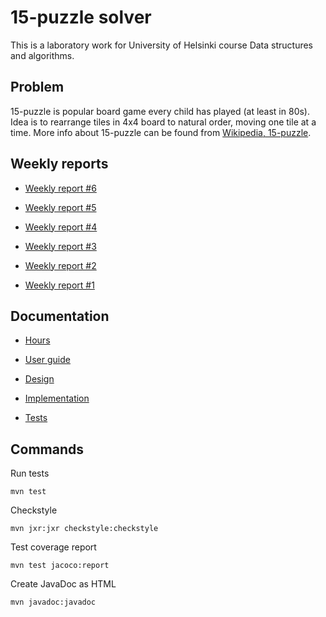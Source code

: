 # 15-puzzle solver

This is a laboratory work for University of Helsinki course Data structures and algorithms.

## Problem

15-puzzle is popular board game every child has played (at least in 80s). Idea is to rearrange tiles in 4x4 board to natural order, moving one tile at a time. More info about 15-puzzle can be found from [Wikipedia, 15-puzzle](https://en.wikipedia.org/wiki/15_puzzle).

## Weekly reports

- [Weekly report #6](https://github.com/MiguelSombrero/fifteen-puzzle-solver/blob/master/documentation/weekly6.md)

- [Weekly report #5](https://github.com/MiguelSombrero/fifteen-puzzle-solver/blob/master/documentation/weekly5.md)

- [Weekly report #4](https://github.com/MiguelSombrero/fifteen-puzzle-solver/blob/master/documentation/weekly4.md)

- [Weekly report #3](https://github.com/MiguelSombrero/fifteen-puzzle-solver/blob/master/documentation/weekly3.md)

- [Weekly report #2](https://github.com/MiguelSombrero/fifteen-puzzle-solver/blob/master/documentation/weekly2.md)

- [Weekly report #1](https://github.com/MiguelSombrero/fifteen-puzzle-solver/blob/master/documentation/weekly1.md)

## Documentation

- [Hours](https://github.com/MiguelSombrero/fifteen-puzzle-solver/blob/master/documentation/hours.md)

- [User guide](https://github.com/MiguelSombrero/fifteen-puzzle-solver/blob/master/documentation/guide.md)

- [Design](https://github.com/MiguelSombrero/fifteen-puzzle-solver/blob/master/documentation/design.md)

- [Implementation](https://github.com/MiguelSombrero/fifteen-puzzle-solver/blob/master/documentation/implementation.md)

- [Tests](https://github.com/MiguelSombrero/fifteen-puzzle-solver/blob/master/documentation/tests.md)

## Commands

Run tests

    mvn test
    
Checkstyle

    mvn jxr:jxr checkstyle:checkstyle

Test coverage report

    mvn test jacoco:report

Create JavaDoc as HTML

    mvn javadoc:javadoc